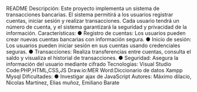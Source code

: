 README
Descripción:
Este proyecto implementa un sistema de transacciones bancarias. El sistema permitirá a los
usuarios registrar cuentas, iniciar sesión y realizar transacciones. Cada usuario tendrá un
número de cuenta, y el sistema garantizará la seguridad y privacidad de la información.
Características:
● Registro de cuentas: Los usuarios pueden crear nuevas cuentas bancarias con
información segura.
● Inicio de sesión: Los usuarios pueden iniciar sesión en sus cuentas usando
credenciales seguras.
● Transacciones: Realiza transferencias entre cuentas, consulta el saldo y visualiza el
historial de transacciones.
● Seguridad: Asegura la información del usuario mediante cifrado
Tecnologías:
Visual Studio Code:PHP,HTML,CSS,JS
Draw.io:MER
Word:Diccionario de datos
Xampp Mysql
Dificultades:
● Investigar ajax de JavaScript
Autores:
Máximo dilacio, Nicolas Martinez, Elias muñoz, Emiliano Barate
